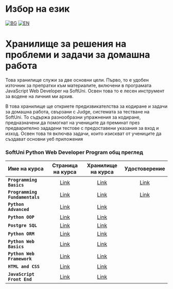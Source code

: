 # Избор на език

[![BG](https://img.shields.io/badge/LANG-BG-red.svg)](https://github.com/Ivan-Plamenov/MyCourses/blob/main/SoftUni/Python_Web_Developer/README.bg.md)
[![EN](https://img.shields.io/badge/LANG-EN-blue.svg)](https://github.com/Ivan-Plamenov/MyCourses/blob/main/SoftUni/Python_Web_Developer/README.md)

# Хранилище за решения на проблеми и задачи за домашна работа

Това хранилище служи за две основни цели. Първо, то е удобен източник за препратки към материалите, включени в програмата JavaScript Web Developer на SoftUni. Освен това то е лесен инструмент за водене на 
личния ми архив.

В това хранилище ще откриете предизвикателства за кодиране и задачи за домашна работа, свързани с Judge, системата за тестване на SoftUni. То съдържа разнообразни упражнения за кодиране, предназначени да помогнат на учениците да преминат през предварително зададени тестове с предоставени указания за вход и изход. Освен това тя включва задачи, които изискват от учениците да създават основни уеб приложения

### SoftUni Python Web Developer Program общ преглед

| Име на курса | Страница на курса | Хранилище на курса | Удостоверение |
| :---------- | :---------: | :---------: | :---------: |
| **`Programming Basics`** | [Link](https://softuni.bg/courses/programming-basics)| [Link](https://github.com/Ivan-Plamenov/MyCoursesPortfolio/tree/main/JS_Web_Developer/01_Programming_Basics) |[Link](https://softuni.bg/certificates/details/126983/eb463e17) |
| **`Programming Fundamentals`** | [Link](https://softuni.bg/courses/programming-fundamentals-csharp-java-js-python)| [Link](https://github.com/Ivan-Plamenov/MyCoursesPortfolio/tree/main/JS_Web_Developer/02_Programming_Fundamentals) |[Link](https://softuni.bg/certificates/details/141353/cfe8ee62)|
| **`Python Advanced`** | [Link](https://softuni.bg/courses/python-advanced)| [Link](https://github.com/Ivan-Plamenov/MyCoursesPortfolio/tree/main/Python_Web_Developer/03_Python_Advanced) | |
| **`Python OOP`** | [Link](https://softuni.bg/courses/python-oop)| [Link](https://github.com/Ivan-Plamenov/MyCoursesPortfolio/tree/main/Python_Web_Developer/04_Python_OOP) | |
| **`Postgre SQL`** | [Link](https://softuni.bg/opencourses/postgre-sql)| [Link](https://github.com/Ivan-Plamenov/MyCoursesPortfolio/tree/main/Python_Web_Developer/05_Postgre_SQL) | |
| **`Python ORM`** | [Link](https://softuni.bg/courses/python-orm)| [Link](https://github.com/Ivan-Plamenov/MyCoursesPortfolio/tree/main/Python_Web_Developer/06_Python_ORM) | |
| **`Python Web Basics`** | [Link](https://softuni.bg/courses/python-web-basics)| [Link](https://github.com/Ivan-Plamenov/MyCoursesPortfolio/tree/main/Python_Web_Developer/07_Python_Web_Basics) | |
| **`Python Web Framework`** | [Link](https://softuni.bg/courses/python-web-framework)| [Link](https://github.com/Ivan-Plamenov/MyCoursesPortfolio/tree/main/Python_Web_Developer/08_Python_Web_Framework) | |
| **`HTML and CSS`** | [Link](https://softuni.bg/courses/html-and-css)| [Link](https://github.com/Ivan-Plamenov/MyCoursesPortfolio/tree/main/Python_Web_Developer/09_HTML_and_CSS) | |
| **`JavaScript Front End`** | [Link](https://softuni.bg/courses/js-front-end)| [Link](https://github.com/Ivan-Plamenov/MyCoursesPortfolio/tree/main/Python_Web_Developer/10_JS_Front_End) | |


